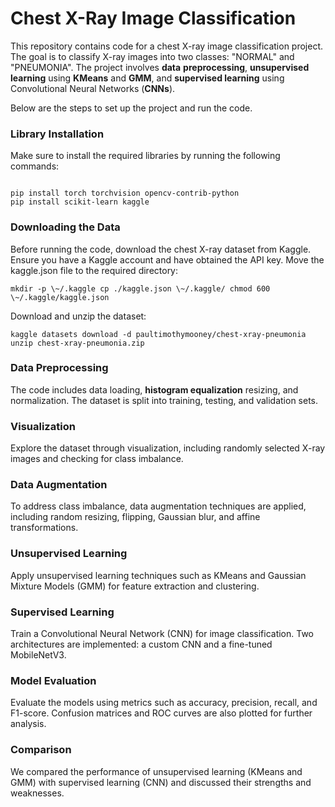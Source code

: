 
# Chest X-Ray Image Classification

This repository contains code for a
chest X-ray image classification project. The goal is to classify X-ray images into two classes: \"NORMAL\" and \"PNEUMONIA\". The project involves **data** **preprocessing**, **unsupervised** **learning** using **KMeans** and **GMM**, and **supervised learning** using Convolutional Neural Networks (**CNNs**).

Below are the steps to set up the project and run the code.

### Library Installation 

Make sure to install the required libraries by
running the following commands:

 ```{python}

pip install torch torchvision opencv-contrib-python
pip install scikit-learn kaggle 
```

### Downloading the Data 

Before running the code, download the chest X-ray dataset from Kaggle. Ensure you have a Kaggle account and have obtained the API key. Move the kaggle.json file to the required directory:

 ```{python}
mkdir -p \~/.kaggle cp ./kaggle.json \~/.kaggle/ chmod 600
\~/.kaggle/kaggle.json 
```

Download and unzip the dataset:
```
kaggle datasets download -d paultimothymooney/chest-xray-pneumonia 
unzip chest-xray-pneumonia.zip 
 ```
### Data Preprocessing 
The code includes data loading, **histogram equalization** resizing, and normalization. The dataset is split into training, testing, and validation sets.

### Visualization 
Explore the dataset through visualization, including
randomly selected X-ray images and checking for class imbalance.

### Data Augmentation 
To address class imbalance, data augmentation techniques are applied, including random resizing, flipping, Gaussian blur, and affine transformations.

### Unsupervised Learning
Apply unsupervised learning techniques such as KMeans and Gaussian Mixture Models (GMM) for feature extraction and clustering.

### Supervised Learning

Train a Convolutional Neural Network (CNN) for image classification. Two architectures are implemented: a custom CNN and a fine-tuned MobileNetV3.

### Model Evaluation 

Evaluate the models using metrics such as accuracy, precision, recall, and F1-score. Confusion matrices and ROC curves are also plotted for further analysis.

### Comparison 
We compared the performance of unsupervised learning (KMeans and GMM) with supervised learning (CNN) and discussed their strengths and weaknesses.
